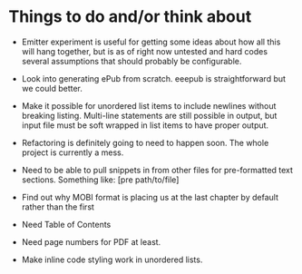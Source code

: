 # Things to do and/or think about
  
* Emitter experiment is useful for getting some ideas about how all this will
  hang together, but is as of right now untested and hard codes several
  assumptions that should probably be configurable.

* Look into generating ePub from scratch. eeepub is straightforward but we could
  better.

* Make it possible for unordered list items to include newlines without
  breaking listing. Multi-line statements are still possible in output, but
  input file must be soft wrapped in list items to have proper output.

* Refactoring is definitely going to need to happen soon. The whole project is
  currently a mess.

* Need to be able to pull snippets in from other files for pre-formatted text
  sections.  Something like:  [pre path/to/file]

* Find out why MOBI format is placing us at the last chapter by default rather
  than the first

* Need Table of Contents

* Need page numbers for PDF at least.

* Make inline code styling work in unordered lists.
